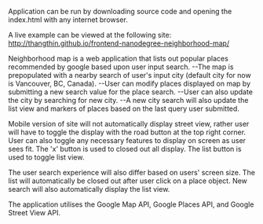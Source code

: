 Application can be run by downloading source code and opening the index.html with any internet browser.

A live example can be viewed at the following site:
http://thangthin.github.io/frontend-nanodegree-neighborhood-map/

Neighborhood map is a web application that lists out popular places
recommended by google based upon user input search. 
 --The map is prepopulated with a nearby search of user's input city (default 	city for now is Vancouver, BC, Canada).
 --User can modify places displayed on map by submitting a new search value
   for the place search.
 --User can also update the city by searching for new city.
 --A new city search will also update the list view and markers of places
   based on the last query user submitted.

 Mobile version of site will not automatically display street view, rather user will have to toggle the display with the road button at the top right corner. User can also toggle any necessary features to display on screen as user sees fit. The 'x' button is used to closed out all display. The list button is used to toggle list view.

 The user search experience will also differ based on users' screen size. The list will automatically be closed out after user click on a place object. New search will also automatically display the list view.


The application utilises the Google Map API, Google Places API, and Google Street View API.

